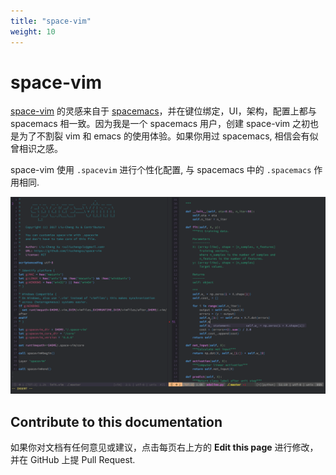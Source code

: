 ```yaml
---
title: "space-vim"
weight: 10
---
```


# space-vim

[space-vim](https://github.com/liuchengxu/space-vim) 的灵感来自于 [spacemacs](http://spacemacs.org)，并在键位绑定，UI，架构，配置上都与 spacemacs 相一致。因为我是一个 spacemacs 用户，创建 space-vim 之初也是为了不割裂 vim 和 emacs 的使用体验。如果你用过 spacemacs, 相信会有似曾相识之感。

space-vim 使用 `.spacevim` 进行个性化配置, 与 spacemacs 中的 `.spacemacs` 作用相同.

![screenshot1](images/screenshot1.png)

## Contribute to this documentation

如果你对文档有任何意见或建议，点击每页右上方的 **Edit this page** 进行修改，并在 GitHub 上提 Pull Request.
